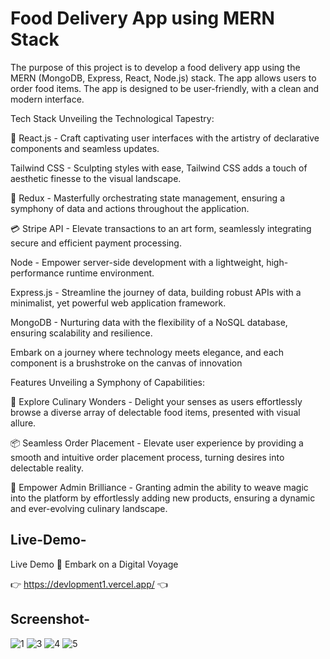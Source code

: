 # Food Delivery App using MERN Stack

The purpose of this project is to develop a food delivery app using the MERN (MongoDB, Express, React, Node.js) stack. The app allows users to order food items. The app is designed to be user-friendly, with a clean and modern interface.

Tech Stack
Unveiling the Technological Tapestry:

🚀 React.js - Craft captivating user interfaces with the artistry of declarative components and seamless updates.

Tailwind CSS - Sculpting styles with ease, Tailwind CSS adds a touch of aesthetic finesse to the visual landscape.

🔗 Redux - Masterfully orchestrating state management, ensuring a symphony of data and actions throughout the application.

💳 Stripe API - Elevate transactions to an art form, seamlessly integrating secure and efficient payment processing.

Node - Empower server-side development with a lightweight, high-performance runtime environment.

Express.js - Streamline the journey of data, building robust APIs with a minimalist, yet powerful web application framework.

MongoDB - Nurturing data with the flexibility of a NoSQL database, ensuring scalability and resilience.

Embark on a journey where technology meets elegance, and each component is a brushstroke on the canvas of innovation
</div>

Features
Unveiling a Symphony of Capabilities:

🌮 Explore Culinary Wonders - Delight your senses as users effortlessly browse a diverse array of delectable food items, presented with visual allure.

📦 Seamless Order Placement - Elevate user experience by providing a smooth and intuitive order placement process, turning desires into delectable reality.

🌟 Empower Admin Brilliance - Granting admin the ability to weave magic into the platform by effortlessly adding new products, ensuring a dynamic and ever-evolving culinary landscape.



## Live-Demo-

Live Demo
🚀 Embark on a Digital Voyage


👉 https://devlopment1.vercel.app/ 👈


## Screenshot-

![1](https://github.com/Amitkumar4920/devlopment1/assets/88572365/21d184aa-dc2d-4ac4-b52a-73bf51532661)
![3](https://github.com/Amitkumar4920/devlopment1/assets/88572365/1eff5015-057f-4b60-be31-31c7fb555762)
![4](https://github.com/Amitkumar4920/devlopment1/assets/88572365/3f186231-117a-4638-ab07-2ba207547c98)
![5](https://github.com/Amitkumar4920/devlopment1/assets/88572365/242e30e8-7f78-4552-a4f8-428114086584)

